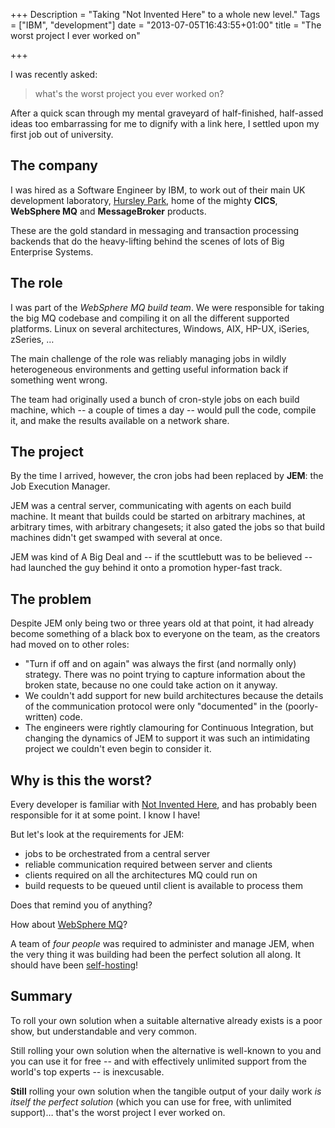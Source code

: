 +++
Description = "Taking \"Not Invented Here\" to a whole new level."
Tags = ["IBM", "development"]
date = "2013-07-05T16:43:55+01:00"
title = "The worst project I ever worked on"

+++


I was recently asked:

> what's the worst project you ever worked on?

After a quick scan through my mental graveyard of half-finished, half-assed
ideas too embarrassing for me to dignify with a link here, I settled upon my
first job out of university.

## The company

I was hired as a Software Engineer by IBM, to work out of their main UK
development laboratory, [Hursley
Park](http://en.wikipedia.org/wiki/Hursley_House), home of the mighty **CICS**,
**WebSphere MQ** and **MessageBroker** products.

These are the gold standard in messaging and transaction processing backends
that do the heavy-lifting behind the scenes of lots of Big Enterprise Systems.

## The role

I was part of the *WebSphere MQ build team*. We were responsible for taking the
big MQ codebase and compiling it on all the different supported platforms.
Linux on several architectures, Windows, AIX, HP-UX, iSeries, zSeries, …

The main challenge of the role was reliably managing jobs in wildly heterogeneous
environments and getting useful information back if something went wrong.

The team had originally used a bunch of cron-style jobs on each build machine,
which -- a couple of times a day -- would pull the code, compile it, and make the
results available on a network share.

## The project

By the time I arrived, however, the cron jobs had been replaced by **JEM**: the Job
Execution Manager.

JEM was a central server, communicating with agents on each build machine. It
meant that builds could be started on arbitrary machines, at arbitrary times,
with arbitrary changesets; it also gated the jobs so that build machines didn't
get swamped with several at once.

JEM was kind of A Big Deal and -- if the scuttlebutt was to be believed -- had
launched the guy behind it onto a promotion hyper-fast track.

## The problem

Despite JEM only being two or three years old at that point, it had already
become something of a black box to everyone on the team, as the creators had moved
on to other roles:

* "Turn if off and on again" was always the first (and normally only) strategy.
  There was no point trying to capture information about the broken state,
  because no one could take action on it anyway.
* We couldn't add support for new build architectures because the details of
  the communication protocol were only "documented" in the (poorly-written)
  code.
* The engineers were rightly clamouring for Continuous Integration, but
  changing the dynamics of JEM to support it was such an intimidating project
  we couldn't even begin to consider it.

## Why is this the worst?

Every developer is familiar
with [Not Invented Here](http://en.wikipedia.org/wiki/Not_invented_here), and
has probably been responsible for it at some point. I know I have!

But let's look at the requirements for JEM:

* jobs to be orchestrated from a central server
* reliable communication required between server and clients
* clients required on all the architectures MQ could run on
* build requests to be queued until client is available to process them

Does that remind you of anything?

How about [WebSphere MQ](http://www-03.ibm.com/software/products/us/en/wmq/)?

A team of *four people* was required to administer and manage JEM, when the
very thing it was building had been the perfect solution all along. It should
have been [self-hosting](http://en.wikipedia.org/wiki/Self-hosting)!

## Summary

To roll your own solution when a suitable alternative already exists is a poor
show, but understandable and very common.

Still rolling your own solution when the alternative is well-known to
you and you can use it for free -- and with effectively unlimited support from the
world's top experts -- is inexcusable.

**Still** rolling your own solution when the tangible output of your daily work
_is itself the perfect solution_ (which you can use for free, with unlimited
support)… that's the worst project I ever worked on.
